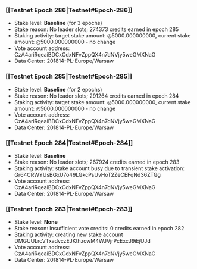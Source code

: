### [[Testnet Epoch 286|Testnet#Epoch-286]]
* Stake level: **Baseline** (for 3 epochs)
* Stake reason: No leader slots; 274373 credits earned in epoch 285
* Staking activity: target stake amount: ◎5000.000000000, current stake amount: ◎5000.000000000 - no change
* Vote account address: CzA4ariRqeaiBDCxCdxNFvZppQX4n7dNVjy5weGMXNaG
* Data Center: 201814-PL-Europe/Warsaw
### [[Testnet Epoch 285|Testnet#Epoch-285]]
* Stake level: **Baseline** (for 2 epochs)
* Stake reason: No leader slots; 291264 credits earned in epoch 284
* Staking activity: target stake amount: ◎5000.000000000, current stake amount: ◎5000.000000000 - no change
* Vote account address: CzA4ariRqeaiBDCxCdxNFvZppQX4n7dNVjy5weGMXNaG
* Data Center: 201814-PL-Europe/Warsaw
### [[Testnet Epoch 284|Testnet#Epoch-284]]
* Stake level: **Baseline**
* Stake reason: No leader slots; 267924 credits earned in epoch 283
* Staking activity: stake account busy due to transient stake activation: Gr64CRWYUsBGxU7o49LGkcPsUvHoT2ZeCEFqNd36ZTGg
* Vote account address: CzA4ariRqeaiBDCxCdxNFvZppQX4n7dNVjy5weGMXNaG
* Data Center: 201814-PL-Europe/Warsaw
### [[Testnet Epoch 283|Testnet#Epoch-283]]
* Stake level: **None**
* Stake reason: Insufficient vote credits: 0 credits earned in epoch 282
* Staking activity: creating new stake account DMGUULrcVTxadvczEJKthzcwM4WJVjrPcExcJ9iEjUJd
* Vote account address: CzA4ariRqeaiBDCxCdxNFvZppQX4n7dNVjy5weGMXNaG
* Data Center: 201814-PL-Europe/Warsaw